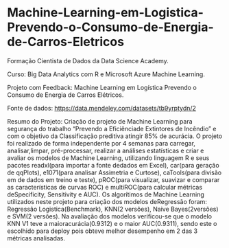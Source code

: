 # Machine-Learning-em-Logistica-Prevendo-o-Consumo-de-Energia-de-Carros-Eletricos

Formação Cientista de Dados da Data Science Academy.

Curso: Big Data Analytics com R e Microsoft Azure Machine Learning.

Projeto com Feedback: Machine Learning em Logística Prevendo o Consumo de Energia de Carros Elétricos.

Fonte de dados: https://data.mendeley.com/datasets/tb9yrptydn/2

Resumo do Projeto:
Criação de projeto de Machine Learning para segurança do trabalho “Prevendo a Eficiênciade Extintores de Incêndio” e com o objetivo da Classificação preditiva atingir 85% de acurácia.
O projeto foi realizado de forma independente por 4 semanas para carregar, analisar,limpar, pré-processar, realizar a análises estatísticas e criar e avaliar os modelos de Machine Learning, utilizando linguagem R e seus pacotes readxl(para importar a fonte dedados em Excel), car(para geração de qqPlots), e1071(para analisar Assimetria e Curtose), caTools(para divisão em de dados em treino e teste), pROC(para visualizar, suavizar e comparar as características de curvas ROC) e multiROC(para calcular métricas deSpecificity, Sensitivity e AUC).
Os algorítimos de Machine Learning utilizados neste projeto para criação dos modelos deRegressão foram: Regressão Logistica(Benchmark), KNN(2 versões), Naive Bayes(2versões) e SVM(2 versões).
Na avaliação dos modelos verificou-se que o modelo KNN V1 teve a maioracurácia(0.9312) e o maior AUC(0.9311), sendo este o escolhido para deploy pois obteve melhor desempenho em 2 das 3 métricas analisadas.
